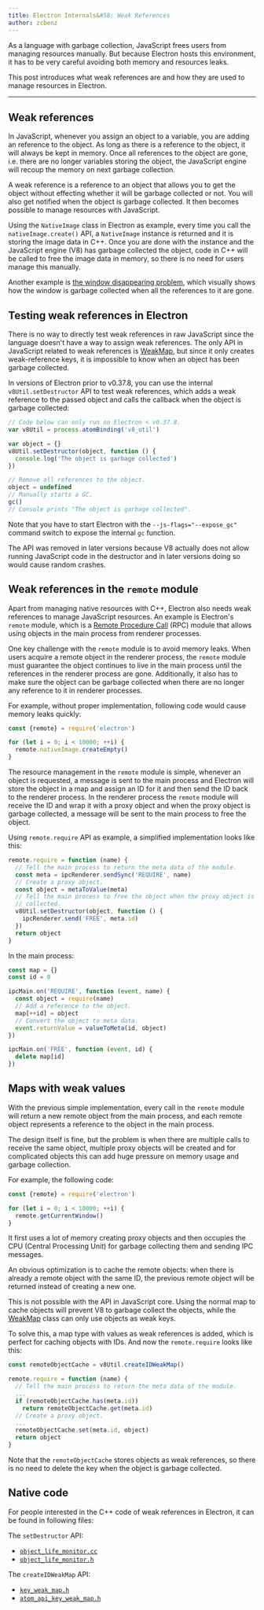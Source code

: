 ```yaml
---
title: Electron Internals&#58; Weak References
author: zcbenz
---
```


As a language with garbage collection, JavaScript frees users from managing
resources manually. But because Electron hosts this environment, it has to be
very careful avoiding both memory and resources leaks.

This post introduces what weak references are and how they are used to manage
resources in Electron.

---

## Weak references

In JavaScript, whenever you assign an object to a variable, you are adding an
reference to the object. As long as there is a reference to the object, it will
always be kept in memory. Once all references to the object are gone, i.e. there
are no longer variables storing the object, the JavaScript engine will recoup
the memory on next garbage collection.

A weak reference is a reference to an object that allows you to get the object
without effecting whether it will be garbage collected or not. You will also get
notified when the object is garbage collected. It then becomes possible to
manage resources with JavaScript.

Using the `NativeImage` class in Electron as example, every time you call the
`nativeImage.create()` API, a `NativeImage` instance is returned and it is
storing the image data in C++. Once you are done with the instance and the
JavaScript engine (V8) has garbage collected the object, code in C++ will be
called to free the image data in memory, so there is no need for users manage
this manually.

Another example is [the window disappearing problem][window-disappearing], which
visually shows how the window is garbage collected when all the references to it
are gone.

## Testing weak references in Electron

There is no way to directly test weak references in raw JavaScript since the
language doesn't have a way to assign weak references. The only API in
JavaScript related to weak references is [WeakMap][WeakMap], but since it only
creates weak-reference keys, it is impossible to know when an object has been
garbage collected.

In versions of Electron prior to v0.37.8, you can use the internal
`v8Util.setDestructor` API to test weak references, which adds a weak reference
to the passed object and calls the callback when the object is garbage collected:

```javascript
// Code below can only run on Electron < v0.37.8.
var v8Util = process.atomBinding('v8_util')

var object = {}
v8Util.setDestructor(object, function () {
  console.log('The object is garbage collected')
})

// Remove all references to the object.
object = undefined
// Manually starts a GC.
gc()
// Console prints "The object is garbage collected".
```

Note that you have to start Electron with the `--js-flags="--expose_gc"` command
switch to expose the internal `gc` function.

The API was removed in later versions because V8 actually does not allow running
JavaScript code in the destructor and in later versions doing so would cause
random crashes.

## Weak references in the `remote` module

Apart from managing native resources with C++, Electron also needs weak
references to manage JavaScript resources. An example is Electron's `remote`
module, which is a [Remote Procedure Call][remote-procedure-call] (RPC) module
that allows using objects in the main process from renderer processes.

One key challenge with the `remote` module is to avoid memory leaks. When users
acquire a remote object in the renderer process, the `remote` module must
guarantee the object continues to live in the main process until the references
in the renderer process are gone. Additionally, it also has to make sure the
object can be garbage collected when there are no longer any reference to it in
renderer processes.

For example, without proper implementation, following code would cause memory
leaks quickly:

```javascript
const {remote} = require('electron')

for (let i = 0; i < 10000; ++i) {
  remote.nativeImage.createEmpty()
}
```

The resource management in the `remote` module is simple, whenever an object is
requested, a message is sent to the main process and Electron will store
the object in a map and assign an ID for it and then send the ID back to the
renderer process. In the renderer process the `remote` module will receive
the ID and wrap it with a proxy object and when the proxy object is garbage
collected, a message will be sent to the main process to free the object.

Using `remote.require` API as example, a simplified implementation looks like
this:

```javascript
remote.require = function (name) {
  // Tell the main process to return the meta data of the module.
  const meta = ipcRenderer.sendSync('REQUIRE', name)
  // Create a proxy object.
  const object = metaToValue(meta)
  // Tell the main process to free the object when the proxy object is garbage
  // collected.
  v8Util.setDestructor(object, function () {
    ipcRenderer.send('FREE', meta.id)
  })
  return object
}
```

In the main process:

```javascript
const map = {}
const id = 0

ipcMain.on('REQUIRE', function (event, name) {
  const object = require(name)
  // Add a reference to the object.
  map[++id] = object
  // Convert the object to meta data.
  event.returnValue = valueToMeta(id, object)
})

ipcMain.on('FREE', function (event, id) {
  delete map[id]
})
```

## Maps with weak values

With the previous simple implementation, every call in the `remote` module will
return a new remote object from the main process, and each remote object
represents a reference to the object in the main process.

The design itself is fine, but the problem is when there are multiple calls to
receive the same object, multiple proxy objects will be created and for
complicated objects this can add huge pressure on memory usage and garbage
collection.

For example, the following code:

```javascript
const {remote} = require('electron')

for (let i = 0; i < 10000; ++i) {
  remote.getCurrentWindow()
}
```

It first uses a lot of memory creating proxy objects and then occupies
the CPU (Central Processing Unit) for garbage collecting them and sending IPC
messages.

An obvious optimization is to cache the remote objects: when there is already
a remote object with the same ID, the previous remote object will be returned
instead of creating a new one.

This is not possible with the API in JavaScript core. Using the normal map
to cache objects will prevent V8 to garbage collect the objects, while the
[WeakMap][WeakMap] class can only use objects as weak keys.

To solve this, a map type with values as weak references is added, which is
perfect for caching objects with IDs. And now the `remote.require` looks like
this:

```javascript
const remoteObjectCache = v8Util.createIDWeakMap()

remote.require = function (name) {
  // Tell the main process to return the meta data of the module.
  ...
  if (remoteObjectCache.has(meta.id))
    return remoteObjectCache.get(meta.id)
  // Create a proxy object.
  ...
  remoteObjectCache.set(meta.id, object)
  return object
}
```

Note that the `remoteObjectCache` stores objects as weak references, so there
is no need to delete the key when the object is garbage collected.

## Native code

For people interested in the C++ code of weak references in Electron, it can be
found in following files:

The `setDestructor` API:

* [`object_life_monitor.cc`](https://github.com/electron/electron/blob/v1.3.4/atom/common/api/object_life_monitor.cc)
* [`object_life_monitor.h`](https://github.com/electron/electron/blob/v1.3.4/atom/common/api/object_life_monitor.h)

The `createIDWeakMap` API:

* [`key_weak_map.h`](https://github.com/electron/electron/blob/v1.3.4/atom/common/key_weak_map.h)
* [`atom_api_key_weak_map.h`](https://github.com/electron/electron/blob/v1.3.4/atom/common/api/atom_api_key_weak_map.h)

[window-disappearing]: http://electron.atom.io/docs/faq/#my-apps-windowtray-disappeared-after-a-few-minutes
[WeakMap]: https://developer.mozilla.org/en-US/docs/Web/JavaScript/Reference/Global_Objects/WeakMap
[remote-procedure-call]: https://en.wikipedia.org/wiki/Remote_procedure_call
